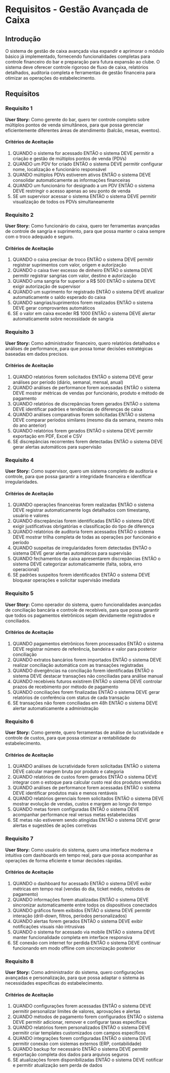 # Requisitos - Gestão Avançada de Caixa

## Introdução

O sistema de gestão de caixa avançada visa expandir e aprimorar o módulo básico já implementado, fornecendo funcionalidades completas para controle financeiro do bar e preparação para futura expansão ao clube. O sistema deve oferecer controle rigoroso de fluxo de caixa, relatórios detalhados, auditoria completa e ferramentas de gestão financeira para otimizar as operações do estabelecimento.

## Requisitos

### Requisito 1

**User Story:** Como gerente do bar, quero ter controle completo sobre múltiplos pontos de venda simultâneos, para que possa gerenciar eficientemente diferentes áreas de atendimento (balcão, mesas, eventos).

#### Critérios de Aceitação

1. QUANDO o sistema for acessado ENTÃO o sistema DEVE permitir a criação e gestão de múltiplos pontos de venda (PDVs)
2. QUANDO um PDV for criado ENTÃO o sistema DEVE permitir configurar nome, localização e funcionário responsável
3. QUANDO múltiplos PDVs estiverem ativos ENTÃO o sistema DEVE consolidar automaticamente as informações financeiras
4. QUANDO um funcionário for designado a um PDV ENTÃO o sistema DEVE restringir o acesso apenas ao seu ponto de venda
5. SE um supervisor acessar o sistema ENTÃO o sistema DEVE permitir visualização de todos os PDVs simultaneamente

### Requisito 2

**User Story:** Como funcionário do caixa, quero ter ferramentas avançadas de controle de sangria e suprimento, para que possa manter o caixa sempre com o troco adequado e seguro.

#### Critérios de Aceitação

1. QUANDO o caixa precisar de troco ENTÃO o sistema DEVE permitir registrar suprimentos com valor, origem e autorização
2. QUANDO o caixa tiver excesso de dinheiro ENTÃO o sistema DEVE permitir registrar sangrias com valor, destino e autorização
3. QUANDO uma sangria for superior a R$ 500 ENTÃO o sistema DEVE exigir autorização de supervisor
4. QUANDO um suprimento for registrado ENTÃO o sistema DEVE atualizar automaticamente o saldo esperado do caixa
5. QUANDO sangrias/suprimentos forem realizados ENTÃO o sistema DEVE gerar comprovantes automáticos
6. SE o valor em caixa exceder R$ 1000 ENTÃO o sistema DEVE alertar automaticamente sobre necessidade de sangria

### Requisito 3

**User Story:** Como administrador financeiro, quero relatórios detalhados e análises de performance, para que possa tomar decisões estratégicas baseadas em dados precisos.

#### Critérios de Aceitação

1. QUANDO relatórios forem solicitados ENTÃO o sistema DEVE gerar análises por período (diário, semanal, mensal, anual)
2. QUANDO análises de performance forem acessadas ENTÃO o sistema DEVE mostrar métricas de vendas por funcionário, produto e método de pagamento
3. QUANDO relatórios de discrepâncias forem gerados ENTÃO o sistema DEVE identificar padrões e tendências de diferenças de caixa
4. QUANDO análises comparativas forem solicitadas ENTÃO o sistema DEVE comparar períodos similares (mesmo dia da semana, mesmo mês do ano anterior)
5. QUANDO relatórios forem gerados ENTÃO o sistema DEVE permitir exportação em PDF, Excel e CSV
6. SE discrepâncias recorrentes forem detectadas ENTÃO o sistema DEVE gerar alertas automáticos para supervisão

### Requisito 4

**User Story:** Como supervisor, quero um sistema completo de auditoria e controle, para que possa garantir a integridade financeira e identificar irregularidades.

#### Critérios de Aceitação

1. QUANDO operações financeiras forem realizadas ENTÃO o sistema DEVE registrar automaticamente logs detalhados com timestamp, usuário e valores
2. QUANDO discrepâncias forem identificadas ENTÃO o sistema DEVE exigir justificativas obrigatórias e classificação do tipo de diferença
3. QUANDO relatórios de auditoria forem acessados ENTÃO o sistema DEVE mostrar trilha completa de todas as operações por funcionário e período
4. QUANDO suspeitas de irregularidades forem detectadas ENTÃO o sistema DEVE gerar alertas automáticos para supervisão
5. QUANDO fechamentos de caixa apresentarem discrepâncias ENTÃO o sistema DEVE categorizar automaticamente (falta, sobra, erro operacional)
6. SE padrões suspeitos forem identificados ENTÃO o sistema DEVE bloquear operações e solicitar supervisão imediata

### Requisito 5

**User Story:** Como operador do sistema, quero funcionalidades avançadas de conciliação bancária e controle de recebíveis, para que possa garantir que todos os pagamentos eletrônicos sejam devidamente registrados e conciliados.

#### Critérios de Aceitação

1. QUANDO pagamentos eletrônicos forem processados ENTÃO o sistema DEVE registrar número de referência, bandeira e valor para posterior conciliação
2. QUANDO extratos bancários forem importados ENTÃO o sistema DEVE realizar conciliação automática com as transações registradas
3. QUANDO divergências na conciliação forem identificadas ENTÃO o sistema DEVE destacar transações não conciliadas para análise manual
4. QUANDO recebíveis futuros existirem ENTÃO o sistema DEVE controlar prazos de recebimento por método de pagamento
5. QUANDO conciliações forem finalizadas ENTÃO o sistema DEVE gerar relatórios de conferência com status de cada transação
6. SE transações não forem conciliadas em 48h ENTÃO o sistema DEVE alertar automaticamente a administração

### Requisito 6

**User Story:** Como gerente, quero ferramentas de análise de lucratividade e controle de custos, para que possa otimizar a rentabilidade do estabelecimento.

#### Critérios de Aceitação

1. QUANDO análises de lucratividade forem solicitadas ENTÃO o sistema DEVE calcular margem bruta por produto e categoria
2. QUANDO relatórios de custos forem gerados ENTÃO o sistema DEVE integrar com o estoque para calcular custo real dos produtos vendidos
3. QUANDO análises de performance forem acessadas ENTÃO o sistema DEVE identificar produtos mais e menos rentáveis
4. QUANDO relatórios gerenciais forem solicitados ENTÃO o sistema DEVE mostrar evolução de vendas, custos e margem ao longo do tempo
5. QUANDO metas forem configuradas ENTÃO o sistema DEVE acompanhar performance real versus metas estabelecidas
6. SE metas não estiverem sendo atingidas ENTÃO o sistema DEVE gerar alertas e sugestões de ações corretivas

### Requisito 7

**User Story:** Como usuário do sistema, quero uma interface moderna e intuitiva com dashboards em tempo real, para que possa acompanhar as operações de forma eficiente e tomar decisões rápidas.

#### Critérios de Aceitação

1. QUANDO o dashboard for acessado ENTÃO o sistema DEVE exibir métricas em tempo real (vendas do dia, ticket médio, métodos de pagamento)
2. QUANDO informações forem atualizadas ENTÃO o sistema DEVE sincronizar automaticamente entre todos os dispositivos conectados
3. QUANDO gráficos forem exibidos ENTÃO o sistema DEVE permitir interação (drill-down, filtros, períodos personalizados)
4. QUANDO alertas forem gerados ENTÃO o sistema DEVE exibir notificações visuais não intrusivas
5. QUANDO o sistema for acessado via mobile ENTÃO o sistema DEVE manter funcionalidade completa em interface responsiva
6. SE conexão com internet for perdida ENTÃO o sistema DEVE continuar funcionando em modo offline com sincronização posterior

### Requisito 8

**User Story:** Como administrador do sistema, quero configurações avançadas e personalização, para que possa adaptar o sistema às necessidades específicas do estabelecimento.

#### Critérios de Aceitação

1. QUANDO configurações forem acessadas ENTÃO o sistema DEVE permitir personalizar limites de valores, aprovações e alertas
2. QUANDO métodos de pagamento forem configurados ENTÃO o sistema DEVE permitir adicionar, remover e configurar taxas específicas
3. QUANDO relatórios forem personalizados ENTÃO o sistema DEVE permitir criar templates customizados com campos específicos
4. QUANDO integrações forem configuradas ENTÃO o sistema DEVE permitir conexão com sistemas externos (ERP, contabilidade)
5. QUANDO backup for necessário ENTÃO o sistema DEVE permitir exportação completa dos dados para arquivos seguros
6. SE atualizações forem disponibilizadas ENTÃO o sistema DEVE notificar e permitir atualização sem perda de dados